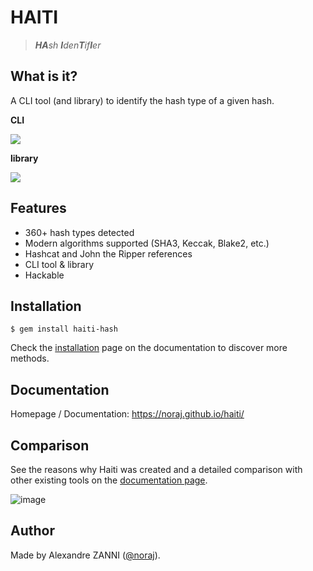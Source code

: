 # HAITI

> _**HA**sh **I**den**T**if**I**er_

## What is it?

A CLI tool (and library) to identify the hash type of a given hash.

**CLI**

![](https://i.imgur.com/3vFXTpi.gif)

**library**

![](https://i.imgur.com/tKOMQP2.png)

## Features

- 360+ hash types detected
- Modern algorithms supported (SHA3, Keccak, Blake2, etc.) 
- Hashcat and John the Ripper references
- CLI tool & library
- Hackable

## Installation

```plaintext
$ gem install haiti-hash
```

Check the [installation](https://noraj.github.io/haiti/) page on the documentation to discover more methods.

## Documentation

Homepage / Documentation: https://noraj.github.io/haiti/

## Comparison

See the reasons why Haiti was created and a detailed comparison with other existing tools on the [documentation page](https://noraj.github.io/haiti/#/why).

![image](https://user-images.githubusercontent.com/16578570/96921676-2951ef80-14af-11eb-98fb-443aa03cdcb4.png)

## Author

Made by Alexandre ZANNI ([@noraj](https://pwn.by/noraj/)).
